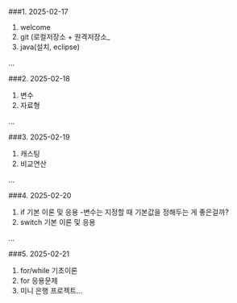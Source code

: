 ###1. 2025-02-17
1. welcome
2. git (로컬저장소 + 원격저장소_
3. java(설치, eclipse)

...

###2. 2025-02-18
1. 변수
2. 자료형

...

###3. 2025-02-19
1. 캐스팅
2. 비교연산

...

###4. 2025-02-20
1. if 기본 이론 및 응용
   -변수는 지정할 때 기본값을 정해두는 게 좋은걸까?
3. switch 기본 이론 및 응용

...

###5. 2025-02-21
1. for/while 기초이론
2. for 응용문제
3. 미니 은행 프로젝트...
